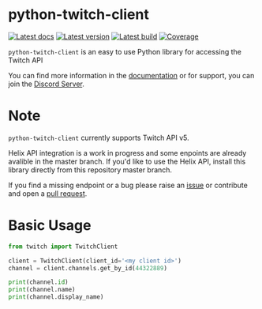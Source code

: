 python-twitch-client
====================

[![Latest docs][docs-img]][docs]
[![Latest version][pypi-img]][pypi]
[![Latest build][travis-img]][travis]
[![Coverage][codecov-img]][codecov]




`python-twitch-client` is an easy to use Python library for accessing the
Twitch API

You can find more information in the [documentation][docs] or for support, you can join the [Discord Server](https://discord.me/twitch-api).


Note
==============================================

`python-twitch-client` currently supports Twitch API v5.

Helix API integration is a work in progress and some enpoints are already avalible in the master branch.
If you'd like to use the Helix API, install this library directly from this repository master branch.

If you find a missing endpoint or a bug please raise an [issue][issues] or
contribute and open a [pull request][pulls].


Basic Usage
==============================================

```python
from twitch import TwitchClient

client = TwitchClient(client_id='<my client id>')
channel = client.channels.get_by_id(44322889)

print(channel.id)
print(channel.name)
print(channel.display_name)
```

[docs]: http://python-twitch-client.rtfd.io
[docs-img]: https://readthedocs.org/projects/python-twitch-client/badge/?version=latest (Latest docs)
[pulls]: https://github.com/tsifrer/python-twitch-client/pulls
[issues]: https://github.com/tsifrer/python-twitch-client/issues
[pypi]: https://pypi.python.org/pypi/python-twitch-client/
[pypi-img]: https://img.shields.io/pypi/v/python-twitch-client.svg
[travis]: https://travis-ci.org/tsifrer/python-twitch-client
[travis-img]: https://travis-ci.org/tsifrer/python-twitch-client.svg?branch=master
[codecov]: https://codecov.io/gh/tsifrer/python-twitch-client
[codecov-img]: https://codecov.io/gh/tsifrer/python-twitch-client/branch/master/graph/badge.svg
